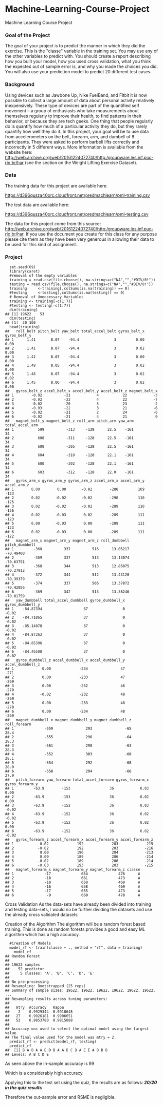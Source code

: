 # Machine-Learning-Course-Project
Machine Learning Course Project

### Goal of the Project

The goal of your project is to predict the manner in which they did the exercise. This is the "classe" variable in the training set. You may use any of the other variables to predict with. You should create a report describing how you built your model, how you used cross validation, what you think the expected out of sample error is, and why you made the choices you did. You will also use your prediction model to predict 20 different test cases.

### Background

Using devices such as Jawbone Up, Nike FuelBand, and Fitbit it is now possible to collect a large amount of data about personal activity relatively inexpensively. These type of devices are part of the quantified self movement – a group of enthusiasts who take measurements about themselves regularly to improve their health, to find patterns in their behavior, or because they are tech geeks. One thing that people regularly do is quantify how much of a particular activity they do, but they rarely quantify how well they do it. In this project, your goal will be to use data from accelerometers on the belt, forearm, arm, and dumbell of 6 participants. They were asked to perform barbell lifts correctly and incorrectly in 5 different ways. More information is available from the website here: http://web.archive.org/web/20161224072740/http:/groupware.les.inf.puc-rio.br/har (see the section on the Weight Lifting Exercise Dataset).

### Data

The training data for this project are available here:

https://d396qusza40orc.cloudfront.net/predmachlearn/pml-training.csv

The test data are available here:

https://d396qusza40orc.cloudfront.net/predmachlearn/pml-testing.csv

The data for this project come from this source: http://web.archive.org/web/20161224072740/http:/groupware.les.inf.puc-rio.br/har. If you use the document you create for this class for any purpose please cite them as they have been very generous in allowing their data to be used for this kind of assignment.

### Project

```Loading the Data & Cleaning the Data:
  set.seed(69)
  library(caret)
  #removal of the empty variables
  training = read.csv(file.choose(), na.strings=c("NA","","#DIV/0!"))
  testing = read.csv(file.choose(), na.strings=c("NA","","#DIV/0!"))
  training     <-training[,colSums(is.na(training)) == 0]
  #testing     <-testing[,colSums(is.na(testing)) == 0]
  # Removal of Unnecessary Variables
  training <- training[-c(1:7)]
  #testing <- testing[-c(1:7)]
  dim(training)
## [1] 19622    53
  dim(testing)
## [1]  20 160
  head(training)
##   roll_belt pitch_belt yaw_belt total_accel_belt gyros_belt_x gyros_belt_y
## 1      1.41       8.07    -94.4                3         0.00         0.00
## 2      1.41       8.07    -94.4                3         0.02         0.00
## 3      1.42       8.07    -94.4                3         0.00         0.00
## 4      1.48       8.05    -94.4                3         0.02         0.00
## 5      1.48       8.07    -94.4                3         0.02         0.02
## 6      1.45       8.06    -94.4                3         0.02         0.00
##   gyros_belt_z accel_belt_x accel_belt_y accel_belt_z magnet_belt_x
## 1        -0.02          -21            4           22            -3
## 2        -0.02          -22            4           22            -7
## 3        -0.02          -20            5           23            -2
## 4        -0.03          -22            3           21            -6
## 5        -0.02          -21            2           24            -6
## 6        -0.02          -21            4           21             0
##   magnet_belt_y magnet_belt_z roll_arm pitch_arm yaw_arm total_accel_arm
## 1           599          -313     -128      22.5    -161              34
## 2           608          -311     -128      22.5    -161              34
## 3           600          -305     -128      22.5    -161              34
## 4           604          -310     -128      22.1    -161              34
## 5           600          -302     -128      22.1    -161              34
## 6           603          -312     -128      22.0    -161              34
##   gyros_arm_x gyros_arm_y gyros_arm_z accel_arm_x accel_arm_y accel_arm_z
## 1        0.00        0.00       -0.02        -288         109        -123
## 2        0.02       -0.02       -0.02        -290         110        -125
## 3        0.02       -0.02       -0.02        -289         110        -126
## 4        0.02       -0.03        0.02        -289         111        -123
## 5        0.00       -0.03        0.00        -289         111        -123
## 6        0.02       -0.03        0.00        -289         111        -122
##   magnet_arm_x magnet_arm_y magnet_arm_z roll_dumbbell pitch_dumbbell
## 1         -368          337          516      13.05217      -70.49400
## 2         -369          337          513      13.13074      -70.63751
## 3         -368          344          513      12.85075      -70.27812
## 4         -372          344          512      13.43120      -70.39379
## 5         -374          337          506      13.37872      -70.42856
## 6         -369          342          513      13.38246      -70.81759
##   yaw_dumbbell total_accel_dumbbell gyros_dumbbell_x gyros_dumbbell_y
## 1    -84.87394                   37                0            -0.02
## 2    -84.71065                   37                0            -0.02
## 3    -85.14078                   37                0            -0.02
## 4    -84.87363                   37                0            -0.02
## 5    -84.85306                   37                0            -0.02
## 6    -84.46500                   37                0            -0.02
##   gyros_dumbbell_z accel_dumbbell_x accel_dumbbell_y accel_dumbbell_z
## 1             0.00             -234               47             -271
## 2             0.00             -233               47             -269
## 3             0.00             -232               46             -270
## 4            -0.02             -232               48             -269
## 5             0.00             -233               48             -270
## 6             0.00             -234               48             -269
##   magnet_dumbbell_x magnet_dumbbell_y magnet_dumbbell_z roll_forearm
## 1              -559               293               -65         28.4
## 2              -555               296               -64         28.3
## 3              -561               298               -63         28.3
## 4              -552               303               -60         28.1
## 5              -554               292               -68         28.0
## 6              -558               294               -66         27.9
##   pitch_forearm yaw_forearm total_accel_forearm gyros_forearm_x gyros_forearm_y
## 1         -63.9        -153                  36            0.03            0.00
## 2         -63.9        -153                  36            0.02            0.00
## 3         -63.9        -152                  36            0.03           -0.02
## 4         -63.9        -152                  36            0.02           -0.02
## 5         -63.9        -152                  36            0.02            0.00
## 6         -63.9        -152                  36            0.02           -0.02
##   gyros_forearm_z accel_forearm_x accel_forearm_y accel_forearm_z
## 1           -0.02             192             203            -215
## 2           -0.02             192             203            -216
## 3            0.00             196             204            -213
## 4            0.00             189             206            -214
## 5           -0.02             189             206            -214
## 6           -0.03             193             203            -215
##   magnet_forearm_x magnet_forearm_y magnet_forearm_z classe
## 1              -17              654              476      A
## 2              -18              661              473      A
## 3              -18              658              469      A
## 4              -16              658              469      A
## 5              -17              655              473      A
## 6               -9              660              478      A
```
Cross Validation
As the data-sets have already been divided into training and testing data-sets, I would no be further dividing the datasets and use the already cross validated datasets

Creation of the Algorithm
The algorithm will be a random forest based training. This is done as random forests provides a good and easy ML algorithm which has a high accuracy.

```library(caret)
  #Creation of Models
  model_rf <- train(classe ~ ., method = "rf", data = training)
    model_rf
## Random Forest 
## 
## 19622 samples
##    52 predictor
##     5 classes: 'A', 'B', 'C', 'D', 'E' 
## 
## No pre-processing
## Resampling: Bootstrapped (25 reps) 
## Summary of sample sizes: 19622, 19622, 19622, 19622, 19622, 19622, ... 
## Resampling results across tuning parameters:
## 
##   mtry  Accuracy   Kappa    
##    2    0.9929344  0.9910648
##   27    0.9926181  0.9906651
##   52    0.9853780  0.9815088
## 
## Accuracy was used to select the optimal model using the largest value.
## The final value used for the model was mtry = 2.
  predict_rf <- predict(model_rf, testing)
  predict_rf
##  [1] B A B A A E D B A A B C B A E E A B B B
## Levels: A B C D E
```
As seen above the in-sample accuracy is 99

Which is a considerably high accuracy.

Applying this to the test set using the quiz, the results are as follows: ***20/20 in the quiz results***

Therefore the out-sample error and RSME is negligible.
